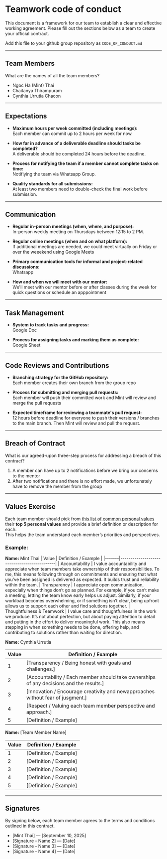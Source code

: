 # Teamwork code of conduct

This document is a framework for our team to establish a clear and effective working agreement. Please fill out the sections below as a team to create your official contract.

Add this file to your github group repository as `CODE_OF_CONDUCT.md`

---

## Team Members
What are the names of all the team members?

- Ngoc Ha (Mint) Thai
- Chaitanya Thirampuram
- Cynthia Urrutia Chacon  

---

## Expectations
- **Maximum hours per week committed (including meetings):**  
  Each member can commit up to 2 hours per week for now.

- **How far in advance of a deliverable deadline should tasks be completed?**  
  A deliverable should be completed 24 hours before the deadline.

- **Process for notifying the team if a member cannot complete tasks on time:**  
  Notifiying the team via Whatsapp Group.

- **Quality standards for all submissions:**  
  At least two members need to double-check the final work before submission.

---

## Communication
- **Regular in-person meetings (when, where, and purpose):**  
  In-person weekly meeting on Thursdays between 12:15 to 2 PM. 

- **Regular online meetings (when and on what platform):**  
  If additional meetings are needed, we could meet virtually on Friday or over the weeekend using Google Meets

- **Primary communication tools for informal and project-related discussions:**  
  Whatsapp

- **How and when we will meet with our mentor:**  
  We'll meet with our mentor before or after classes during the week for quick questions or schedule an apppointment

---

## Task Management
- **System to track tasks and progress:**  
  Google Doc

- **Process for assigning tasks and marking them as complete:**  
  Google Sheet

---

## Code Reviews and Contributions
- **Branching strategy for the GitHub repository:**  
  Each member creates their own branch from the group repo

- **Process for submitting and merging pull requests:**  
  Each member will push their committed work and Mint will review and merge the pull requests

- **Expected timeframe for reviewing a teammate's pull request:**  
  12 hours before deadline for everyone to push their versions / branches to the main branch. Then Mint will review and pull the request.

---

## Breach of Contract
What is our agreed-upon three-step process for addressing a breach of this contract?

1. A member can have up to 2 notifications before we bring our concerns to the mentor
2. After two notifications and there is no effort made, we unfortunately have to remove the member from the group

---
## Values Exercise
Each team member should pick from [this list of common personal values](https://brenebrown.com/resources/dare-to-lead-list-of-values/) their **top 5 personal values** and provide a brief definition or description for each.  
This helps the team understand each member’s priorities and perspectives.

### Example:

**Name:** Mint Thai
| Value | Definition / Example |
|-------|---------------------------------------------|
| Accountability | I value accountability and appreciate when team members take ownership of their responsibilities. To me, this means following through on commitments and ensuring that what you’ve been assigned is delivered as expected. It builds trust and reliability within the team.
| Transparency | I appreciate open communication, especially when things don’t go as planned. For example, if you can’t make a meeting, letting the team know early helps us adjust. Similarly, if your workload becomes overwhelming, or if something isn’t clear, being upfront allows us to support each other and find solutions together.
| Thoughtfulness & Teamwork | I value care and thoughtfulness in the work we produce. It’s not about perfection, but about paying attention to detail and putting in the effort to deliver meaningful work. This also means stepping in when something needs to be done, offering help, and contributing to solutions rather than waiting for direction.

**Name:** Cynthia Urrutia  

| Value | Definition / Example |
|-------|---------------------|
| 1 | [Transparency / Being honest with goals and challenges.] |
| 2 | [Accountability / Each member should take ownerships of any decisions and the results.] |
| 3 | [Innovation / Encourage creativity and newapproaches without fear of jusgment.] |
| 4 | [Respect / Valuing each team member perspective and approach.] |
| 5 | [Definition / Example] |

**Name:** [Team Member Name]  

| Value | Definition / Example |
|-------|---------------------|
| 1 | [Definition / Example] |
| 2 | [Definition / Example] |
| 3 | [Definition / Example] |
| 4 | [Definition / Example] |
| 5 | [Definition / Example] |

---

## Signatures
By signing below, each team member agrees to the terms and conditions outlined in this contract.

- [Mint Thai] — [September 10, 2025]  
- [Signature - Name 2] — [Date]  
- [Signature - Name 3] — [Date]  
- [Signature - Name 4] — [Date]  
